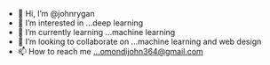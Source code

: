 - 👋 Hi, I’m @johnrygan
- 👀 I’m interested in ...deep learning
- 🌱 I’m currently learning ...machine learning
- 💞️ I’m looking to collaborate on ...machine learning and web design
- 📫 How to reach me ...omondijohn364@gmail.com

<!---
johnrygan/johnrygan is a ✨ special ✨ repository because its `README.md` (this file) appears on your GitHub profile.
You can click the Preview link to take a look at your changes.
--->
